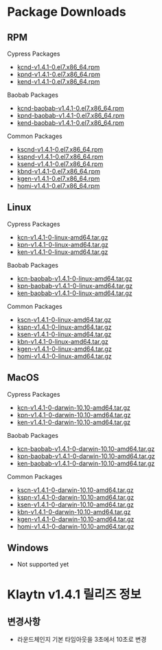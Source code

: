 # Package Downloads <a id="package-downloads"></a>

## RPM <a id="rpm"></a>

Cypress Packages
- [kcnd-v1.4.1-0.el7.x86_64.rpm](http://packages.klaytn.net/klaytn/v1.4.1/kcnd-v1.4.1-0.el7.x86_64.rpm)
- [kpnd-v1.4.1-0.el7.x86_64.rpm](http://packages.klaytn.net/klaytn/v1.4.1/kpnd-v1.4.1-0.el7.x86_64.rpm)
- [kend-v1.4.1-0.el7.x86_64.rpm](http://packages.klaytn.net/klaytn/v1.4.1/kend-v1.4.1-0.el7.x86_64.rpm)

Baobab Packages
- [kcnd-baobab-v1.4.1-0.el7.x86_64.rpm](http://packages.klaytn.net/klaytn/v1.4.1/kcnd-baobab-v1.4.1-0.el7.x86_64.rpm)
- [kpnd-baobab-v1.4.1-0.el7.x86_64.rpm](http://packages.klaytn.net/klaytn/v1.4.1/kpnd-baobab-v1.4.1-0.el7.x86_64.rpm)
- [kend-baobab-v1.4.1-0.el7.x86_64.rpm](http://packages.klaytn.net/klaytn/v1.4.1/kend-baobab-v1.4.1-0.el7.x86_64.rpm)

Common Packages
- [kscnd-v1.4.1-0.el7.x86_64.rpm](http://packages.klaytn.net/klaytn/v1.4.1/kscnd-v1.4.1-0.el7.x86_64.rpm)
- [kspnd-v1.4.1-0.el7.x86_64.rpm](http://packages.klaytn.net/klaytn/v1.4.1/kspnd-v1.4.1-0.el7.x86_64.rpm)
- [ksend-v1.4.1-0.el7.x86_64.rpm](http://packages.klaytn.net/klaytn/v1.4.1/ksend-v1.4.1-0.el7.x86_64.rpm)
- [kbnd-v1.4.1-0.el7.x86_64.rpm](http://packages.klaytn.net/klaytn/v1.4.1/kbnd-v1.4.1-0.el7.x86_64.rpm)
- [kgen-v1.4.1-0.el7.x86_64.rpm](http://packages.klaytn.net/klaytn/v1.4.1/kgen-v1.4.1-0.el7.x86_64.rpm)
- [homi-v1.4.1-0.el7.x86_64.rpm](http://packages.klaytn.net/klaytn/v1.4.1/homi-v1.4.1-0.el7.x86_64.rpm)

## Linux <a id="linux"></a>

Cypress Packages
- [kcn-v1.4.1-0-linux-amd64.tar.gz](http://packages.klaytn.net/klaytn/v1.4.1/kcn-v1.4.1-0-linux-amd64.tar.gz)
- [kpn-v1.4.1-0-linux-amd64.tar.gz](http://packages.klaytn.net/klaytn/v1.4.1/kpn-v1.4.1-0-linux-amd64.tar.gz)
- [ken-v1.4.1-0-linux-amd64.tar.gz](http://packages.klaytn.net/klaytn/v1.4.1/ken-v1.4.1-0-linux-amd64.tar.gz)

Baobab Packages
- [kcn-baobab-v1.4.1-0-linux-amd64.tar.gz](http://packages.klaytn.net/klaytn/v1.4.1/kcn-baobab-v1.4.1-0-linux-amd64.tar.gz)
- [kpn-baobab-v1.4.1-0-linux-amd64.tar.gz](http://packages.klaytn.net/klaytn/v1.4.1/kpn-baobab-v1.4.1-0-linux-amd64.tar.gz)
- [ken-baobab-v1.4.1-0-linux-amd64.tar.gz](http://packages.klaytn.net/klaytn/v1.4.1/ken-baobab-v1.4.1-0-linux-amd64.tar.gz)

Common Packages
- [kscn-v1.4.1-0-linux-amd64.tar.gz](http://packages.klaytn.net/klaytn/v1.4.1/kscn-v1.4.1-0-linux-amd64.tar.gz)
- [kspn-v1.4.1-0-linux-amd64.tar.gz](http://packages.klaytn.net/klaytn/v1.4.1/kspn-v1.4.1-0-linux-amd64.tar.gz)
- [ksen-v1.4.1-0-linux-amd64.tar.gz](http://packages.klaytn.net/klaytn/v1.4.1/ksen-v1.4.1-0-linux-amd64.tar.gz)
- [kbn-v1.4.1-0-linux-amd64.tar.gz](http://packages.klaytn.net/klaytn/v1.4.1/kbn-v1.4.1-0-linux-amd64.tar.gz)
- [kgen-v1.4.1-0-linux-amd64.tar.gz](http://packages.klaytn.net/klaytn/v1.4.1/kgen-v1.4.1-0-linux-amd64.tar.gz)
- [homi-v1.4.1-0-linux-amd64.tar.gz](http://packages.klaytn.net/klaytn/v1.4.1/homi-v1.4.1-0-linux-amd64.tar.gz)

## MacOS <a id="macos"></a>

Cypress Packages
- [kcn-v1.4.1-0-darwin-10.10-amd64.tar.gz](http://packages.klaytn.net/klaytn/v1.4.1/kcn-v1.4.1-0-darwin-10.10-amd64.tar.gz)
- [kpn-v1.4.1-0-darwin-10.10-amd64.tar.gz](http://packages.klaytn.net/klaytn/v1.4.1/kpn-v1.4.1-0-darwin-10.10-amd64.tar.gz)
- [ken-v1.4.1-0-darwin-10.10-amd64.tar.gz](http://packages.klaytn.net/klaytn/v1.4.1/ken-v1.4.1-0-darwin-10.10-amd64.tar.gz)

Baobab Packages
- [kcn-baobab-v1.4.1-0-darwin-10.10-amd64.tar.gz](http://packages.klaytn.net/klaytn/v1.4.1/kcn-baobab-v1.4.1-0-darwin-10.10-amd64.tar.gz)
- [kpn-baobab-v1.4.1-0-darwin-10.10-amd64.tar.gz](http://packages.klaytn.net/klaytn/v1.4.1/kpn-baobab-v1.4.1-0-darwin-10.10-amd64.tar.gz)
- [ken-baobab-v1.4.1-0-darwin-10.10-amd64.tar.gz](http://packages.klaytn.net/klaytn/v1.4.1/ken-baobab-v1.4.1-0-darwin-10.10-amd64.tar.gz)

Common Packages
- [kscn-v1.4.1-0-darwin-10.10-amd64.tar.gz](http://packages.klaytn.net/klaytn/v1.4.1/kscn-v1.4.1-0-darwin-10.10-amd64.tar.gz)
- [kspn-v1.4.1-0-darwin-10.10-amd64.tar.gz](http://packages.klaytn.net/klaytn/v1.4.1/kspn-v1.4.1-0-darwin-10.10-amd64.tar.gz)
- [ksen-v1.4.1-0-darwin-10.10-amd64.tar.gz](http://packages.klaytn.net/klaytn/v1.4.1/ksen-v1.4.1-0-darwin-10.10-amd64.tar.gz)
- [kbn-v1.4.1-0-darwin-10.10-amd64.tar.gz](http://packages.klaytn.net/klaytn/v1.4.1/kbn-v1.4.1-0-darwin-10.10-amd64.tar.gz)
- [kgen-v1.4.1-0-darwin-10.10-amd64.tar.gz](http://packages.klaytn.net/klaytn/v1.4.1/kgen-v1.4.1-0-darwin-10.10-amd64.tar.gz)
- [homi-v1.4.1-0-darwin-10.10-amd64.tar.gz](http://packages.klaytn.net/klaytn/v1.4.1/homi-v1.4.1-0-darwin-10.10-amd64.tar.gz)


## Windows <a id="windows"></a>

- Not supported yet


# Klaytn v1.4.1 릴리즈 정보 <a id="release-notes-for-klaytn-v1-4-1"></a>

## 변경사항
- 라운드체인지 기본 타임아웃을 3초에서 10초로 변경
